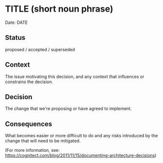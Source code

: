 # TITLE (short noun phrase)

Date: DATE

## Status

proposed / accepted / superseded

## Context

The issue motivating this decision, and any context that influences or constrains the decision.

## Decision

The change that we're proposing or have agreed to implement.

## Consequences

What becomes easier or more difficult to do and any risks introduced by the change that will need to be mitigated.

(For more information, see: https://cognitect.com/blog/2011/11/15/documenting-architecture-decisions)
